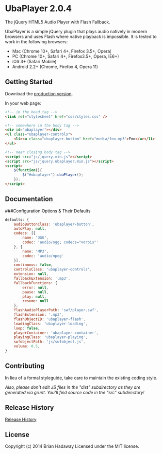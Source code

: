# UbaPlayer 2.0.4

The jQuery HTML5 Audio Player with Flash Fallback.

UbaPlayer is a simple jQuery plugin that plays audio natively in modern browsers and uses Flash where native playback is impossible. It is tested to work in the following browsers:
 * Mac (Chrome 10+, Safari 4+, Firefox 3.5+, Opera)
 * PC (Chrome 10+, Safari 4+, Firefox3.5+, Opera, IE6+)
 * iOS 3+ (Safari Mobile)
 * Android 2.2+ (Chrome, Firefox 4, Opera 11)

## Getting Started
Download the [production version][zip].

[zip]: https://github.com/brianhadaway/UbaPlayer/zipball/master

In your web page:

```html
<!-- in the head tag -->
<link rel="stylesheet" href="css/styles.css" />

<!-- somewhere in the body tag -->
<div id="ubaplayer"></div>
<ul class="ubaplayer-controls">
    <li><a class="ubaplayer-button" href="media/foo.mp3">Foo</a></li>
</ul>

<!-- near closing body tag -->
<script src="js/jquery.min.js"></script>
<script src="js/jquery.ubaplayer.min.js"></script>
<script>
    $(function(){
        $("#ubaplayer").ubaPlayer();
    });
</script>
```

## Documentation

###Configuration Options & Their Defaults

```javascript
defaults: {
    audioButtonClass: 'ubaplayer-button',
    autoPlay: null,
    codecs: [{
        name: 'OGG',
        codec: 'audio/ogg; codecs="vorbis"'
    }, {
        name: 'MP3',
        codec: 'audio/mpeg'
    }],
    continuous: false,
    controlsClass: 'ubaplayer-controls',
    extension: null,
    fallbackExtension: '.mp3',
    fallbackFunctions: {
        error: null,
        pause: null,
        play: null,
        resume: null
    },
    flashAudioPlayerPath: 'swf/player.swf',
    flashExtension: '.mp3',
    flashObjectID: 'ubaplayer-flash',
    loadingClass: 'ubaplayer-loading',
    loop: false,
    playerContainer: 'ubaplayer-container',
    playingClass: 'ubaplayer-playing',
    swfobjectPath: 'js/swfobject.js',
    volume: 0.5,
}
```

## Contributing
In lieu of a formal styleguide, take care to maintain the existing coding style.

_Also, please don't edit JS files in the "dist" subdirectory as they are generated via grunt. You'll find source code in the "src" subdirectory!_

## Release History
[Release History](https://github.com/brianhadaway/UbaPlayer/releases)

## License
Copyright (c) 2014 Brian Hadaway
Licensed under the MIT license.
